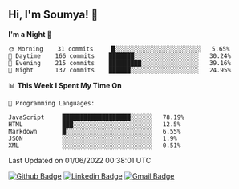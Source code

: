 ## Hi, I'm Soumya! 👋

<!--START_SECTION:waka-->
**I'm a Night 🦉** 

```text
🌞 Morning    31 commits     █░░░░░░░░░░░░░░░░░░░░░░░░   5.65% 
🌆 Daytime    166 commits    ███████░░░░░░░░░░░░░░░░░░   30.24% 
🌃 Evening    215 commits    █████████░░░░░░░░░░░░░░░░   39.16% 
🌙 Night      137 commits    ██████░░░░░░░░░░░░░░░░░░░   24.95%

```


📊 **This Week I Spent My Time On** 

```text
💬 Programming Languages: 

JavaScript     ███████████████████░░░░░░   78.19% 
HTML           ███░░░░░░░░░░░░░░░░░░░░░░   12.5% 
Markdown       █░░░░░░░░░░░░░░░░░░░░░░░░   6.55% 
JSON           ░░░░░░░░░░░░░░░░░░░░░░░░░   1.9% 
XML            ░░░░░░░░░░░░░░░░░░░░░░░░░   0.51%
```


 Last Updated on 01/06/2022 00:38:01 UTC
<!--END_SECTION:waka-->

[![Github Badge](https://img.shields.io/badge/-rubyruins-grey?style=for-the-badge&logo=github&logoColor=white&link=https://github.com/rubyruins/)](https://www.github.com/rubyruins/) 
[![Linkedin Badge](https://img.shields.io/badge/-Soumya%20Parekh-0072b1?style=for-the-badge&logo=Linkedin&logoColor=white&link=https://www.linkedin.com/in/Soumya-Parekh/)](https://www.linkedin.com/in/Soumya-Parekh/) 
[![Gmail Badge](https://img.shields.io/badge/-soumyaparekh.me@gmail.com-c14438?style=for-the-badge&logo=Gmail&logoColor=white&link=mailto:soumyaparekh.me@gmail.com)](mailto:soumyaparekh.me@gmail.com) 
